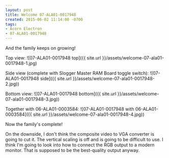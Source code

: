 ```yaml
---
layout: post
title: Welcome 07-ALA01-0017948
created: 2015-06-02 11:14:00 -0700
tags:
- Acorn Electron
- 07-ALA01-0017948
---
```

And the family keeps on growing!

Top view:
![07-ALA01-0017948 top]({{ site.url }}/assets/welcome-07-ala01-0017948-1.jpg)

Side view (complete with Slogger Master RAM Board toggle switch):
![07-ALA01-0017948 side]({{ site.url }}/assets/welcome-07-ala01-0017948-2.jpg))

Bottom view:
![07-ALA01-0017948 bottom]({{ site.url }}/assets/welcome-07-ala01-0017948-3.jpg))

Together with 06-ALA01-0003584:
![07-ALA01-0017948 with 06-ALA01-0003584]({{ site.url }}/assets/welcome-07-ala01-0017948-4.jpg))

Now the family's complete!

On the downside, I don't think the composite video to VGA converter is going to
cut it. The vertical scaling is off and is going to be difficult to use. I think
I'm going to look into how to connect the RGB output to a modern monitor. That
is supposed to be the best-quality output anyway.

